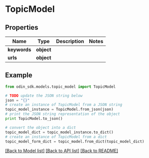 # TopicModel


## Properties

Name | Type | Description | Notes
------------ | ------------- | ------------- | -------------
**keywords** | **object** |  | 
**urls** | **object** |  | 

## Example

```python
from odin_sdk.models.topic_model import TopicModel

# TODO update the JSON string below
json = "{}"
# create an instance of TopicModel from a JSON string
topic_model_instance = TopicModel.from_json(json)
# print the JSON string representation of the object
print TopicModel.to_json()

# convert the object into a dict
topic_model_dict = topic_model_instance.to_dict()
# create an instance of TopicModel from a dict
topic_model_form_dict = topic_model.from_dict(topic_model_dict)
```
[[Back to Model list]](../README.md#documentation-for-models) [[Back to API list]](../README.md#documentation-for-api-endpoints) [[Back to README]](../README.md)


